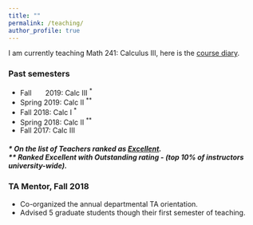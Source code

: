 ```yaml
---
title: ""
permalink: /teaching/
author_profile: true
---
```

I am currently teaching Math 241: Calculus III, here is the <a href="https://faculty.math.illinois.edu/~iahmed8/classes/2020/Fall/241/schedule.html" target="_blank"> course diary</a>.

### Past semesters

* Fall &nbsp; &nbsp; &nbsp; 2019: Calc III <sup>*</sup>
* Spring 2019: Calc II <sup>**</sup>
* Fall 2018: Calc I <sup>*</sup>    
* Spring 2018: Calc II <sup>**</sup>
* Fall 2017: Calc III       

  

##### * On the list of Teachers ranked as <a href="https://citl.illinois.edu/citl-101/measurement-evaluation/teaching-evaluation/teaching-evaluations(ices)/teachers-ranked-as-excellent" target="_blank"> Excellent</a>.<br> ** Ranked Excellent with <i>Outstanding</i> rating - (top 10% of instructors university-wide).

### TA Mentor, Fall 2018
   * Co-organized the annual departmental TA orientation.
   * Advised 5 graduate students though their first semester of teaching.
